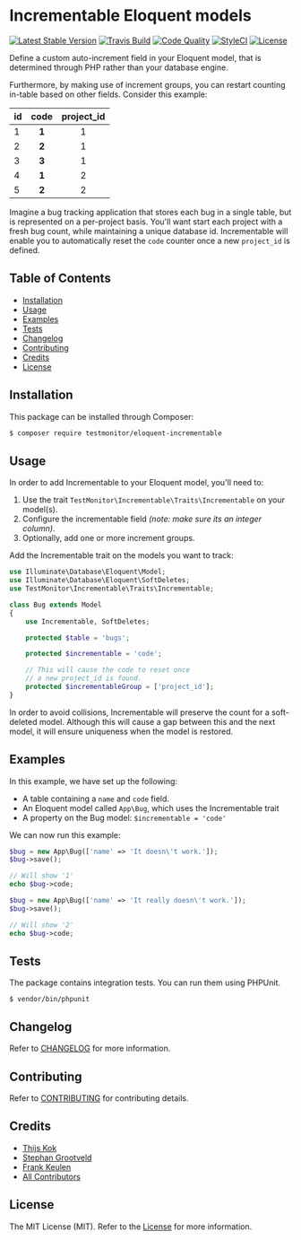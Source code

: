# Incrementable Eloquent models

[![Latest Stable Version](https://poser.pugx.org/testmonitor/eloquent-incrementable/v/stable)](https://packagist.org/packages/testmonitor/eloquent-incrementable)
[![Travis Build](https://travis-ci.org/testmonitor/eloquent-incrementable.svg?branch=master)](https://app.travis-ci.com/github/testmonitor/eloquent-incrementable)
[![Code Quality](https://scrutinizer-ci.com/g/testmonitor/eloquent-incrementable/badges/quality-score.png?b=master)](https://scrutinizer-ci.com/g/testmonitor/eloquent-incrementable/?branch=master)
[![StyleCI](https://styleci.io/repos/89586066/shield)](https://styleci.io/repos/89586066)
[![License](https://poser.pugx.org/testmonitor/eloquent-incrementable/license)](https://packagist.org/packages/eloquent-incrementable)

Define a custom auto-increment field in your Eloquent model, that is determined through PHP
rather than your database engine.

Furthermore, by making use of increment groups, you can restart counting in-table based on
other fields. Consider this example:

| id | **code** | project_id |
|----|:--------:|:----------:|
| 1  | **1**    | 1          |
| 2  | **2**    | 1          |
| 3  | **3**    | 1          |
| 4  | **1**    | 2          |
| 5  | **2**    | 2          |

Imagine a bug tracking application that stores each bug in a single table, but is represented
on a per-project basis. You'll want start each project with a fresh bug count, while maintaining
a unique database id. Incrementable will enable you to automatically reset the `code` counter
once a new `project_id` is defined.

## Table of Contents

- [Installation](#installation)
- [Usage](#usage)
- [Examples](#examples)
- [Tests](#tests)
- [Changelog](#changelog)
- [Contributing](#contributing)
- [Credits](#credits)
- [License](#license)

## Installation

This package can be installed through Composer:

```sh
$ composer require testmonitor/eloquent-incrementable
```

## Usage

In order to add Incrementable to your Eloquent model, you'll need to:<br />

1. Use the trait ```TestMonitor\Incrementable\Traits\Incrementable``` on your model(s).
2. Configure the incrementable field *(note: make sure its an integer column)*.
3. Optionally, add one or more increment groups.

Add the Incrementable trait on the models you want to track:

```php
use Illuminate\Database\Eloquent\Model;
use Illuminate\Database\Eloquent\SoftDeletes;
use TestMonitor\Incrementable\Traits\Incrementable;

class Bug extends Model
{
    use Incrementable, SoftDeletes;

    protected $table = 'bugs';

    protected $incrementable = 'code';

    // This will cause the code to reset once
    // a new project_id is found.
    protected $incrementableGroup = ['project_id'];
}
```

In order to avoid collisions, Incrementable will preserve the count for a
soft-deleted model. Although this will cause a gap between this and the
next model, it will ensure uniqueness when the model is restored.

## Examples

In this example, we have set up the following:

- A table containing a `name` and `code` field.
- An Eloquent model called `App\Bug`, which uses the Incrementable trait
- A property on the Bug model: `$incrementable = 'code'`

We can now run this example:

```php
$bug = new App\Bug(['name' => 'It doesn\'t work.']);
$bug->save();

// Will show '1'
echo $bug->code;

$bug = new App\Bug(['name' => 'It really doesn\'t work.']);
$bug->save();

// Will show '2'
echo $bug->code;
```

## Tests

The package contains integration tests. You can run them using PHPUnit.

```
$ vendor/bin/phpunit
```

## Changelog

Refer to [CHANGELOG](CHANGELOG.md) for more information.

## Contributing

Refer to [CONTRIBUTING](CONTRIBUTING.md) for contributing details.

## Credits

- [Thijs Kok](https://www.testmonitor.com/)
- [Stephan Grootveld](https://www.testmonitor.com/)
- [Frank Keulen](https://www.testmonitor.com/)
- [All Contributors](../../contributors)

## License

The MIT License (MIT). Refer to the [License](LICENSE.md) for more information.
